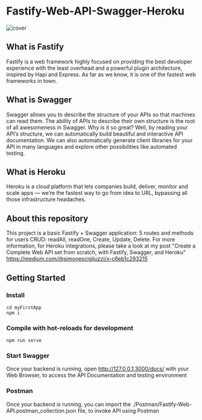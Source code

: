 # Fastify-Web-API-Swagger-Heroku
![cover](https://cdn-images-1.medium.com/max/800/1*SEaHrou3ctfEvfPzUnoHag.png)

## What is Fastify
Fastify is a web framework highly focused on providing the best developer experience with the least overhead and a powerful plugin architecture, inspired by Hapi and Express. As far as we know, it is one of the fastest web frameworks in town.

## What is Swagger
Swagger allows you to describe the structure of your APIs so that machines can read them. The ability of APIs to describe their own structure is the root of all awesomeness in Swagger. Why is it so great? Well, by reading your API’s structure, we can automatically build beautiful and interactive API documentation. We can also automatically generate client libraries for your API in many languages and explore other possibilities like automated testing.

## What is Heroku
Heroku is a cloud platform that lets companies build, deliver, monitor and scale apps — we’re the fastest way to go from idea to URL, bypassing all those infrastructure headaches.

## About this repository
This project is a basic Fastify + Swagger application: 5 routes and methods for users CRUD: readAll, readOne, Create, Update, Delete.
For more information, for Heroku integrations, please take a look at my post
"Create a Complete Web API set from scratch, with Fastify, Swagger, and Heroku"
https://medium.com/@simonescigliuzzi/x-c6eb1c293215

## Getting Started
### Install
```
cd myFirstApp
npm i
```

### Compile with hot-reloads for development
```
npm run serve
```

### Start Swagger
Once your backend is running, open http://127.0.0.1:3000/docs/ with your Web Browser, to access the API Documentation and testing environment

### Postman
Once your backend is running, you can import the ./Postman/Fastify-Web-API.postman_collection.json file, to invoke API using Postman
